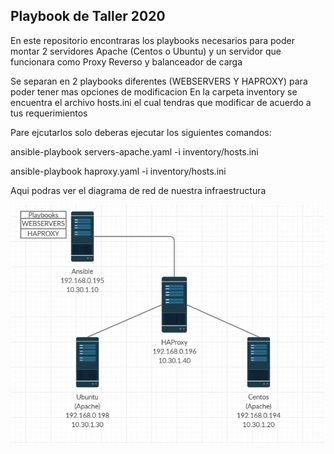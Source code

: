 ## Playbook de Taller 2020

En este repositorio encontraras los playbooks necesarios para poder montar 2 servidores Apache (Centos o Ubuntu) y un servidor que funcionara como Proxy Reverso y balanceador de carga

Se separan en 2 playbooks diferentes (WEBSERVERS Y HAPROXY) para poder tener mas opciones de modificacion
En la carpeta inventory se encuentra el archivo hosts.ini el cual tendras que modificar de acuerdo a tus requerimientos


Pare ejcutarlos solo deberas ejecutar los siguientes comandos:

ansible-playbook servers-apache.yaml -i inventory/hosts.ini

ansible-playbook haproxy.yaml -i inventory/hosts.ini


Aqui podras ver el diagrama de red de nuestra infraestructura

![Screenshot](estructura.jpg)
